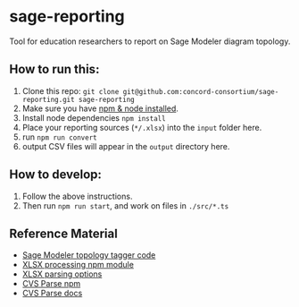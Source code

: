 # sage-reporting
Tool for education researchers to report on Sage Modeler diagram topology.

## How to run this:
1. Clone this repo: `git clone git@github.com:concord-consortium/sage-reporting.git sage-reporting`
2. Make sure you have [npm & node installed](https://www.npmjs.com/get-npm).
2. Install node dependencies `npm install`
3. Place your reporting sources (`*/.xlsx`) into the `input` folder here.
4. run `npm run convert`
5. output CSV files will appear in the `output` directory here.


## How to develop:
1. Follow the above instructions.
1. Then run `npm run start`, and work on files in `./src/*.ts`

## Reference Material

* [Sage Modeler topology tagger code](https://github.com/concord-consortium/building-models/blob/master/src/code/utils/topology-tagger.ts)
* [XLSX processing npm module](https://www.npmjs.com/package/xlsx)
* [XLSX parsing options](https://www.npmjs.com/package/xlsx#parsing-options)
* [CVS Parse npm](https://www.npmjs.com/package/csv-parse)
* [CVS Parse docs](https://csv.js.org/parse/)

